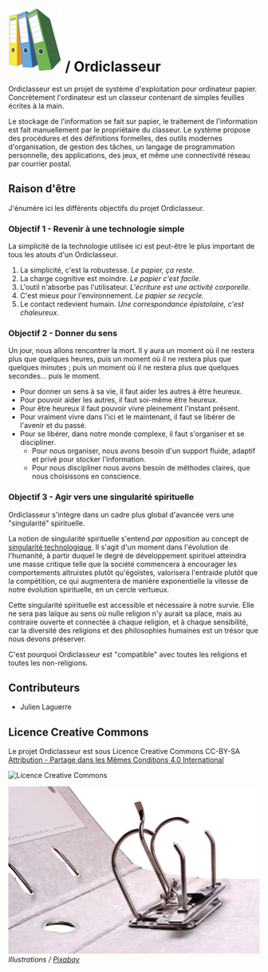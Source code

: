 


# ![classeur](logo-107x128.png) / Ordiclasseur

Ordiclasseur est un projet de système d'exploitation pour ordinateur papier. Concrètement l'ordinateur est un classeur contenant de simples feuilles écrites à la main.

Le stockage de l'information se fait sur papier, le traitement de l'information est fait manuellement par le propriétaire du classeur. Le système propose des procédures et des définitions formelles, des outils modernes d'organisation, de gestion des tâches, un langage de programmation personnelle, des applications, des jeux, et même une connectivité réseau par courrier postal.



## Raison d'être

J'énumère ici les différents objectifs du projet Ordiclasseur.



### Objectif 1 - Revenir à une technologie simple

La simplicité de la technologie utilisée ici est peut-être le plus important de tous les atouts d'un Ordiclasseur.

1. La simplicité, c'est la robustesse. *Le papier, ça reste.*
1. La charge cognitive est moindre. *Le papier c'est facile.*
1. L'outil n'absorbe pas l'utilisateur. *L'écriture est une activité corporelle.*
1. C'est mieux pour l'environnement. *Le papier se recycle.*
1. Le contact redevient humain. *Une correspondance épistolaire, c'est chaleureux.*



### Objectif 2 - Donner du sens

Un jour, nous allons rencontrer la mort. Il y aura un moment où il ne restera plus que quelques heures, puis un moment où il ne restera plus que quelques minutes ; puis un moment où il ne restera plus que quelques secondes... puis le moment.

- Pour donner un sens à sa vie, il faut aider les autres à être heureux.
- Pour pouvoir aider les autres, il faut soi-même être heureux.
- Pour être heureux il faut pouvoir vivre pleinement l'instant présent.
- Pour vraiment vivre dans l'ici et le maintenant, il faut se libérer de l'avenir et du passé.
- Pour se libérer, dans notre monde complexe, il faut s'organiser et se discipliner.
    - Pour nous organiser, nous avons besoin d'un support fluide, adaptif et privé pour stocker l'information.
    - Pour nous discipliner nous avons besoin de méthodes claires, que nous choisissons en conscience.



### Objectif 3 - Agir vers une singularité spirituelle

Ordiclasseur s'intègre dans un cadre plus global d'avancée vers une "singularité" spirituelle.

La notion de singularité spirituelle s'entend *par opposition* au concept de [singularité technologique](https://fr.wikipedia.org/wiki/Singularit%C3%A9_technologique). Il s'agit d'un moment dans l'évolution de l'humanité, à partir duquel le degré de développement spirituel atteindra une masse critique telle que la société commencera à encourager les comportements altruistes plutôt qu'égoïstes, valorisera l'entraide plutôt que la compétition, ce qui augmentera de manière exponentielle la vitesse de notre évolution spirituelle, en un cercle vertueux.

Cette singularité spirituelle est accessible et nécessaire à notre survie. Elle ne sera pas laïque au sens où nulle religion n'y aurait sa place, mais au contraire ouverte et connectée à chaque religion, et à chaque sensibilité, car la diversité des religions et des philosophies humaines est un trésor que nous devons préserver.

C'est pourquoi Ordiclasseur est "compatible" avec toutes les religions et toutes les non-religions.



## Contributeurs

- Julien Laguerre



## Licence Creative Commons

Le projet Ordiclasseur est sous Licence Creative Commons CC-BY-SA [Attribution - Partage dans les Mêmes Conditions 4.0 International](http://creativecommons.org/licenses/by-sa/4.0/)

![Licence Creative Commons](https://i.creativecommons.org/l/by-sa/4.0/88x31.png)



![](binder-pic.jpg)
*Illustrations / [Pixabay](https://pixabay.com/service/license/)*


